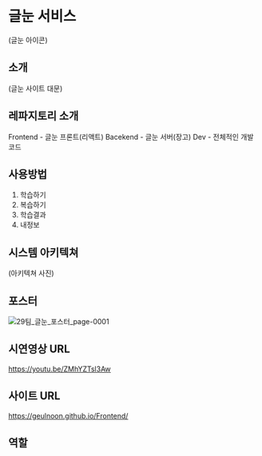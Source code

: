 # 글눈 서비스
(글눈 아이콘)
## 소개
(글눈 사이트 대문)
## 레파지토리 소개
Frontend - 글눈 프론트(리액트)
Bacekend - 글눈 서버(장고)
Dev - 전체적인 개발 코드
## 사용방법
1. 학습하기
2. 복습하기
3. 학습결과
4. 내정보
## 시스템 아키텍쳐
(아키텍쳐 사진)
## 포스터
![29팀_글눈_포스터_page-0001](https://user-images.githubusercontent.com/68368589/170729123-2c6637af-ad11-4996-a4e1-3d4450f4f360.jpg)
## 시연영상 URL
https://youtu.be/ZMhYZTsl3Aw
## 사이트 URL
https://geulnoon.github.io/Frontend/
## 역할
